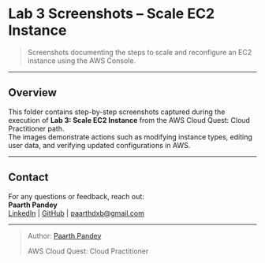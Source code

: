 # Lab 3 Screenshots – Scale EC2 Instance

> Screenshots documenting the steps to scale and reconfigure an EC2 instance using the AWS Console.

---

## Overview

This folder contains step-by-step screenshots captured during the execution of **Lab 3: Scale EC2 Instance** from the AWS Cloud Quest: Cloud Practitioner path.  
The images demonstrate actions such as modifying instance types, editing user data, and verifying updated configurations in AWS.

---

## Contact

For any questions or feedback, reach out:  
**Paarth Pandey**  
[LinkedIn](https://www.linkedin.com/in/paarth-pandey-13779529b/) | [GitHub](https://github.com/paarthpandey10) | paarthdxb@gmail.com

---

> Author: [Paarth Pandey](https://github.com/paarthpandey10)  
>  
> AWS Cloud Quest: Cloud Practitioner
